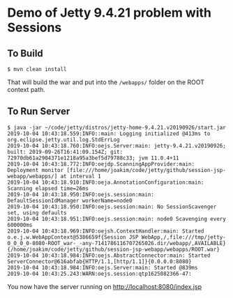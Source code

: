 # Demo of Jetty 9.4.21 problem with Sessions

## To Build

```
$ mvn clean install
```

That will build the war and put into the `/webapps/` folder on the ROOT context path.

## To Run Server

```
$ java -jar ~/code/jetty/distros/jetty-home-9.4.21.v20190926/start.jar 
2019-10-04 10:43:18.559:INFO::main: Logging initialized @413ms to org.eclipse.jetty.util.log.StdErrLog
2019-10-04 10:43:18.760:INFO:oejs.Server:main: jetty-9.4.21.v20190926; built: 2019-09-26T16:41:09.154Z; git: 72970db61a2904371e1218a95a3bef5d79788c33; jvm 11.0.4+11
2019-10-04 10:43:18.772:INFO:oejdp.ScanningAppProvider:main: Deployment monitor [file:///home/joakim/code/jetty/github/session-jsp-webapp/webapps/] at interval 1
2019-10-04 10:43:18.910:INFO:oeja.AnnotationConfiguration:main: Scanning elapsed time=26ms
2019-10-04 10:43:18.950:INFO:oejs.session:main: DefaultSessionIdManager workerName=node0
2019-10-04 10:43:18.950:INFO:oejs.session:main: No SessionScavenger set, using defaults
2019-10-04 10:43:18.951:INFO:oejs.session:main: node0 Scavenging every 600000ms
2019-10-04 10:43:18.969:INFO:oejsh.ContextHandler:main: Started o.e.j.w.WebAppContext@5386659f{Session JSP WebApp,/,file:///tmp/jetty-0_0_0_0-8080-ROOT_war-_-any-7141786116707265026.dir/webapp/,AVAILABLE}{/home/joakim/code/jetty/github/session-jsp-webapp/webapps/ROOT.war}
2019-10-04 10:43:18.984:INFO:oejs.AbstractConnector:main: Started ServerConnector@616abfab{HTTP/1.1,[http/1.1]}{0.0.0.0:8080}
2019-10-04 10:43:18.984:INFO:oejs.Server:main: Started @839ms
2019-10-04 10:43:25.243:WARN:oejs.session:qtp1625082366-47: 
```

You now have the server running on [http://localhost:8080/index.jsp](http://localhost:8080/index.jsp)


